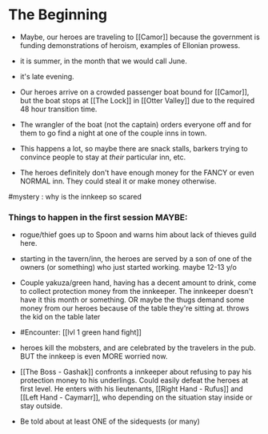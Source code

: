 # The Beginning 

- Maybe, our heroes are traveling to [[Camor]] because the government is funding demonstrations of heroism, examples of Ellonian prowess.

- it is summer, in the month that we would call June. 
- it's late evening.
- Our heroes arrive on a crowded passenger boat bound for [[Camor]], but the boat stops at [[The Lock]] in [[Otter Valley]] due to the required 48 hour transition time.
- The wrangler of the boat (not the captain) orders everyone off and for them to go find a night at one of the couple inns in town.
- This happens a lot, so maybe there are snack stalls, barkers trying to convince people to stay at *their* particular inn, etc. 
- The heroes definitely don't have enough money for the FANCY or even NORMAL inn. They could steal it or make money otherwise.

#mystery : why is the innkeep so scared

### Things to happen in the first session MAYBE:

- rogue/thief goes up to Spoon and warns him about lack of thieves guild here. 
- starting in the tavern/inn, the heroes are served by a son of one of the owners (or something) who just started working. maybe 12-13 y/o
- Couple yakuza/green hand, having has a decent amount to drink, come to collect protection money from the innkeeper. The innkeeper doesn't have it this month or something. OR maybe the thugs demand some money from our heroes because of the table they're sitting at.  throws the kid on the table later
- #Encounter: [[lvl 1 green hand fight]]
- heroes kill the mobsters, and are celebrated by the travelers in the pub. BUT the innkeep is even MORE worried now.


- [[The Boss - Gashak]] confronts a innkeeper about refusing to pay his protection money to his underlings. Could easily defeat the heroes at first level. He enters with his lieutenants, [[Right Hand - Rufus]] and [[Left Hand - Caymarr]], who depending on the situation stay inside or stay outside.



-  Be told about at least ONE of the sidequests (or many)